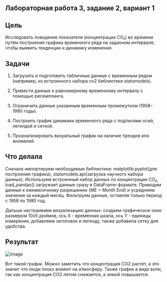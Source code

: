 ## Лабораторная работа 3, задание 2, вариант 1

## Цель
Исследовать поведение показателя (концентрации CO₂) во времени путём построения графика временного ряда на заданном интервале, чтобы выявить тенденции и динамику изменения.
## Задачи
1) Загрузить и подготовить табличные данные с временным рядом (например, из встроенного набора co2 библиотеки statsmodels).

2) Привести данные к равномерному временному интервалу с помощью ресемплинга.

3) Ограничить данные указанным временным промежутком (1958–1980 годы).

4) Построить график динамики временного ряда с подписями осей, легендой и сеткой.

5) Проанализировать визуальный график на наличие трендов или аномалий.
## Что делала
Сначала импортируем необходимые библиотеки: matplotlib.pyplot(для построения графика), statsmodels.api(загрузка научного набора данных). Используем встроенный набор данных по концентрации CO₂, load_pandas() загружает данные сразу в DataFrame-формате. Приводим данные к ежемесячному разрешению (ME = Month End) и усредняем значения за каждый месяц. Фильтруем данные, оставляя только период с 1958 по 1980 год. 

Дальше настраиваем визуализацию данных: создаем графическое окно размером 10x5 дюймов, ось X - временная шкала, ось Y - единицы измерения, добавляем заголовок и легенду, также добавила сетку для удобства.

## Результат
![image](https://github.com/user-attachments/assets/92534b85-a234-400b-a0c4-a2b1a79f8074)

Вот такой график. Можно заметить что концентрация CO2 растет, а это значит что люди плохо влияют на атмосферу. Также график в виде волн, так как концентрация CO2 летом снижается, а зимой повышается.
